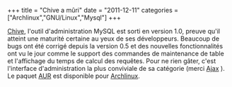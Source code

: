 +++
title = "Chive a mûri"
date = "2011-12-11"
categories = ["Archlinux","GNU/Linux","Mysql"]
+++



 [Chive](http://www.chive-project.com/), l'outil d'administration MySQL est
sorti en version 1.0, preuve qu'il atteint une maturité certaine au yeux de ses
développeurs. Beaucoup de bugs ont été corrigé depuis la version 0.5 et des
nouvelles fonctionnalités ont vu le jour comme le support des commandes de
maintenance de table et l'affichage du temps de calcul des requêtes. Pour ne
rien gâter, c'est l'interface d'administration la plus conviviale de sa
catégorie (merci
[Ajax](http://fr.wikipedia.org/wiki/Asynchronous_JavaScript_and_XML) ). Le
paquet [AUR](http://aur.archlinux.org/packages.php?ID=45734) est disponible pour
[Archlinux](http://archlinux.fr/).